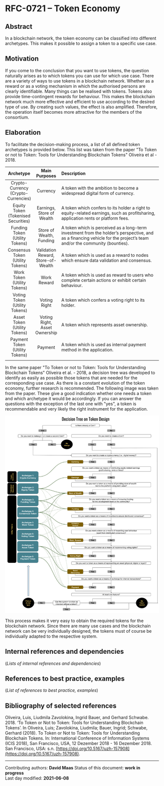 # RFC-0721 – Token Economy

## Abstract

In a blockchain network, the token economy can be classified into different archetypes. This makes it possible to assign a token to a specific use case.
    
## Motivation

If you come to the conclusion that you want to use tokens, the question naturally arises as to which tokens you can use for which use case. There are a variety of ways to use tokens in a blockchain network. Whether as a reward or as a voting mechanism in which the authorised persons are clearly identifiable. Many things can be realised with tokens. Tokens also provide time-contingent rewards for behaviour. This makes the blockchain network much more effective and efficient to use according to the desired type of use. By creating such values, the effect is also amplified. Therefore, the operation itself becomes more attractive for the members of the consortium. 
    
## Elaboration

To facilitate the decision-making process, a list of all defined token archetypes is provided below. This list was taken from the paper "To Token or not to Token: Tools for Understanding Blockchain Tokens" Oliveira et al - 2018.

|                    Archetype                   	|               Main<br>Purposes               	| Description                                                                                                                                                            	|
|:----------------------------------------------:	|:--------------------------------------------:	|:------------------------------------------------------------------------------------------------------------------------------------------------------------------------	|
| Crypto-<br>Currency<br>(Crypto-<br>Currencies) 	|                   Currency                   	| A token with the ambition to become a widespread digital form of currency.                                                                                             	|
|  Equity<br>Token<br>(Tokenised <br>Securities) 	|        Earnings,<br>Store of<br>Wealth       	| A token which confers to its holder a right to equity-related earnings, such as profitsharing, application rents or platform fees.                                     	|
|    Funding<br>Token<br>(Utility <br>Tokens)    	|        Store of<br>Wealth,<br>Funding        	| A token which is perceived as a long-term investment from the holder’s perspective, and as a financing vehicle for the project’s team and/or the community (bounties). 	|
|   Consensus<br>Token<br>(Utility <br>Tokens)   	| Validation<br>Reward,<br>Store-of-<br>Wealth 	| A token which is used as a reward to nodes which ensure data validation and consensus.                                                                                 	|
|      Work<br>Token<br>(Utility <br>Tokens)     	|                Work<br>Reward                	| A token which is used as reward to users who complete certain actions or exhibit certain behaviour.                                                                    	|
|     Voting<br>Token<br>(Utility <br>Tokens)    	|                Voting<br>Right               	| A token which confers a voting right to its holder.                                                                                                                    	|
|     Asset<br>Token<br>(Utility <br>Tokens)     	|    Voting<br>Right,<br>Asset<br>Ownership    	| A token which represents asset ownership.                                                                                                                              	|
|    Payment<br>Token<br>(Utility <br>Tokens)    	|                    Payment                   	| A token which is used as internal payment method in the application.                                                                                                   	|
|                                                	|                                              	|                                                                                                                                                                        	|                                                                                                                                                                          	|

In the same paper "To Token or not to Token: Tools for Understanding Blockchain Tokens" Oliveira et al. - 2018, a decision tree was developed to identify as easily as possible those tokens that are needed for the corresponding use case. As there is a constant evolution of the token economy, further research is recommended. The following image was taken from the paper. These give a good indication whether one needs a token and which archetype it would be accordingly. If you can answer the questions with the exception of the last one with "yes", a token is recommendable and very likely the right instrument for the application.

![Decision Tree on Token Design](https://raw.githubusercontent.com/internet-sicherheit/eBGF/main/overrides/assets/Decision_Tree_on_Token_Design.png)

This process makes it very easy to obtain the required tokens for the blockchain network. Since there are many use cases and the blockchain network can be very individually designed, the tokens must of course be individually adapted to the respective system.
    
## Internal references and dependencies

(*Lists of internal references and dependencies*)  
    
## References to best practice, examples  

(*List of references to best practice, examples*)

## Bibliography of selected references

Oliveira, Luis, Liudmila Zavolokina, Ingrid Bauer, and Gerhard Schwabe. 2018. ‘To Token or Not to Token: Tools for Understanding Blockchain Tokens’. In Oliveira, Luis; Zavolokina, Liudmila; Bauer, Ingrid; Schwabe, Gerhard  (2018). To Token or Not to Token: Tools for Understanding Blockchain Tokens.  In: International Conference of Information Systems (ICIS 2018), San Francisco, USA, 12 Dezember 2018 - 16 Dezember 2018. San Francisco, USA: s.n. [https://doi.org/10.5167/uzh-157908](https://doi.org/10.5167/uzh-157908).


________

Contributing authors: **David Maas**
Status of this document: **work in progress**  
Last day modified: **2021-06-08**